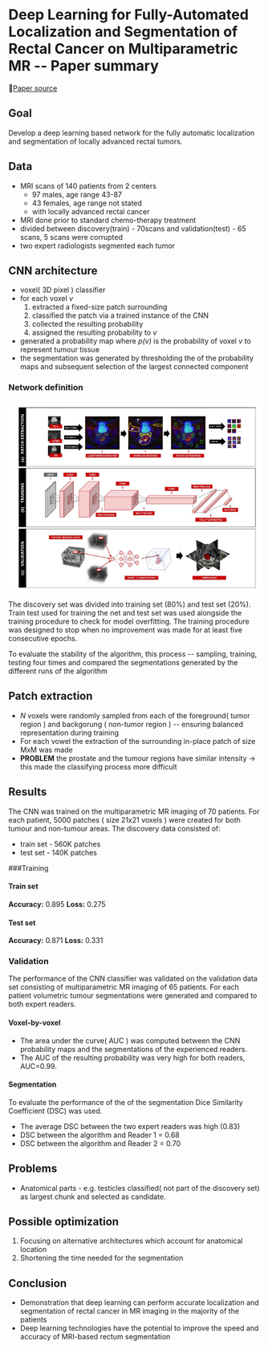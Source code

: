 # Deep Learning for Fully-Automated Localization and Segmentation of Rectal Cancer on Multiparametric MR -- Paper summary
🔗[Paper source](https://www.nature.com/articles/s41598-017-05728-9)

## Goal
Develop a deep learning based network for the fully automatic localization and segmentation of locally advanced rectal tumors.

## Data 
- MRI scans of 140 patients from 2 centers
  - 97 males, age range 43-87
  - 43 females, age range not stated 
  - with locally advanced rectal cancer
- MRI done prior to standard chemo-therapy treatment
- divided between discovery(train) - 70scans and validation(test) - 65 scans, 5 scans were corrupted
- two expert radiologists segmented each tumor
  
## CNN architecture
- voxel( 3D pixel ) classifier
- for each voxel *v*
  1. extracted a fixed-size patch surrounding 
  2. classified the patch via a trained instance of the CNN
  3. collected the resulting probability
  4. assigned the resulting probability to *v* 
- generated a probability map where *p(v)* is the probability of voxel *v* to represent tumour tissue
- the segmentation was generated by thresholding the of the probability maps and subsequent selection of the largest connected component

### Network definition
![Figure 2](./network_def.png)

The discovery set was divided into training set (80%) and test set (20%). Train test used for training the net and test set was used alongside the training procedure to check for model overfitting. The training procedure was designed to stop when no improvement was made for at least five consecutive epochs.

To evaluate the stability of the algorithm, this process -- sampling, training, testing four times and compared the segmentations generated by the different runs of the algorithm

## Patch extraction
- *N* voxels were randomly sampled from each of the foreground( tumor region ) and backgorung ( non-tumor region ) -- ensuring balanced representation during training
- For each vowel the extraction of the surrounding in-place patch of size MxM was made
- **PROBLEM** the prostate and the tumour regions have similar intensity -> this made the classifying process more difficult


## Results
The CNN was trained on the multiparametric MR imaging of 70 patients. For each patient, 5000 patches ( size 21x21 voxels ) were created for both tumour and non-tumour areas.
The discovery data consisted of:
  - train set - 560K patches
  - test set - 140K patches

###Training
#### Train set 
**Accuracy:** 0.895
**Loss:** 0.275

#### Test set 
**Accuracy:** 0.871
**Loss:** 0.331

### Validation 
The performance of the CNN classifier was validated on the validation data set consisting of multiparametric MR imaging of 65 patients. For each patient volumetric tumour segmentations were generated and compared to both expert readers. 

####  Voxel-by-voxel
- The area under the curve( AUC ) was computed between the CNN probability maps and the segmentations of the experienced readers. 
- The AUC of the resulting probability was very high for both readers, AUC=0.99.

#### Segmentation
To evaluate the performance of the of the segmentation Dice Similarity Coefficient (DSC) was used. 
- The average DSC between the two expert readers was high (0.83)
- DSC between the algorithm and Reader 1 = 0.68
- DSC between the algorithm and Reader 2 = 0.70

## Problems
- Anatomical parts - e.g. testicles classified( not part of the discovery set) as largest chunk and selected as candidate.

## Possible optimization
1. Focusing on alternative architectures which account for anatomical location
2. Shortening the time needed for the segmentation

## Conclusion
- Demonstration that deep learning can perform accurate localization and segmentation of rectal cancer in MR imaging in the majority of the patients
- Deep learning technologies have the potential to improve the speed and accuracy of MRI-based rectum segmentation